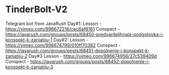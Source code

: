 # TinderBolt-V2
Telegram bot from JavaRush 
Day#1:
  Lesson - https://vimeo.com/996672216/cec6af8161
  Conspect - https://javarush.com/groups/posts/68450-predvariteljhnaja-podgotovka-i-konspekt-k-zanjatiju-1
Day#2:
  Lesson - https://vimeo.com/996674799/010ff70382
  Conspect - https://javarush.com/groups/posts/68451-dopolnenie-i-konspekt-k-zanjatiju-2
Day#3
  Lesson - https://vimeo.com/996674956/27c539409d
  Conspect - https://javarush.com/groups/posts/68452-dopolnenie-i-konspekt-k-zanjatiju-3